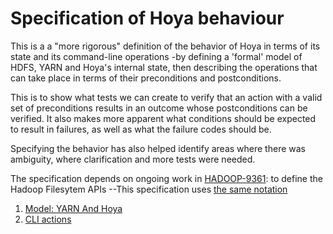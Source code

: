<!---
  Licensed under the Apache License, Version 2.0 (the "License");
  you may not use this file except in compliance with the License.
  You may obtain a copy of the License at
  
   http://www.apache.org/licenses/LICENSE-2.0
  
  Unless required by applicable law or agreed to in writing, software
  distributed under the License is distributed on an "AS IS" BASIS,
  WITHOUT WARRANTIES OR CONDITIONS OF ANY KIND, either express or implied.
  See the License for the specific language governing permissions and
  limitations under the License. See accompanying LICENSE file.
-->
  
# Specification of Hoya behaviour

This is a a "more rigorous" definition of the behavior of Hoya in terms
of its state and its command-line operations -by defining a 'formal' model
of HDFS, YARN and Hoya's internal state, then describing the operations
that can take place in terms of their preconditions and postconditions.

This is to show what tests we can create to verify that an action
with a valid set of preconditions results in an outcome whose postconditions
can be verified. It also makes more apparent what conditions should be
expected to result in failures, as well as what the failure codes should be.

Specifying the behavior has also helped identify areas where there was ambiguity,
where clarification and more tests were needed.
 
The specification depends on ongoing work in [HADOOP-9361](https://issues.apache.org/jira/browse/HADOOP-9361): 
to define the Hadoop Filesytem APIs --This specification uses [the same notation](https://github.com/steveloughran/hadoop-trunk/blob/stevel/HADOOP-9361-filesystem-contract/hadoop-common-project/hadoop-common/src/site/markdown/filesystem/notation.md)

 
1. [Model: YARN And Hoya](hoya-model.html)
1. [CLI actions](cli-actions.html)

